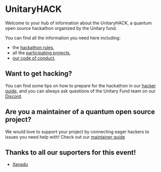 # UnitaryHACK

Welcome to your hub of information about the UnitaryHACK, a quantum open source hackathon organized by the Unitary fund.

You can find all the information you need here including:

- the [hackathon rules](./rules.md),
- all the [participating projects](./participating-projects.md),
- [our code of conduct](CODE_OF_CONDUCT.md),

## Want to get hacking?

You can find some tips on how to prepare for the hackathon in our [hacker guide](./hacker-guide.md), and you can always ask questions of the Unitary Fund team on our [Discord](https://discord.unitary.fund).

## Are you a maintainer of a quantum open source project?

We would love to support your project by connecting eager hackers to issues you need help with!
Check out our [maintainer guide](./maintainer-guide.md)

## Thanks to all our suporters for this event!

- [Xanadu]()